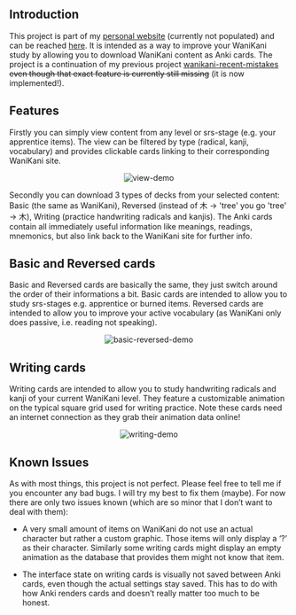 ## Introduction
This project is part of my [personal website](http://philsfun.com) (currently not populated) and can be reached [here](http://philsfun.com/wanikani). It is intended as a way to improve your WaniKani study by allowing you to download WaniKani content as Anki cards. The project is a continuation of my previous project [wanikani-recent-mistakes](https://github.com/math-man-123/wanikani-recent-mistakes) ~~even though that exact feature is currently still missing~~ (it is now implemented!).

## Features
Firstly you can simply view content from any level or srs-stage (e.g. your apprentice items). The view can be filtered by type (radical, kanji, vocabulary) and provides clickable cards linking to their corresponding WaniKani site.

<p align="center"><img src="https://github.com/user-attachments/assets/69c8bef7-3884-4a78-9ccf-b78f895e75c8" alt="view-demo"/></p>

Secondly you can download 3 types of decks from your selected content: Basic (the same as WaniKani), Reversed (instead of 木 -> 'tree' you go 'tree' -> 木), Writing (practice handwriting radicals and kanjis). The Anki cards contain all immediately useful information like meanings, readings, mnemonics, but also link back to the WaniKani site for further info.

## Basic and Reversed cards
Basic and Reversed cards are basically the same, they just switch around the order of their informations a bit. Basic cards are intended to allow you to study srs-stages e.g. apprentice or burned items. Reversed cards are intended to allow you to improve your active vocabulary (as WaniKani only does passive, i.e. reading not speaking).

<p align="center"><img src="https://github.com/user-attachments/assets/70487057-ab5c-4320-ae31-9444890491cd" alt="basic-reversed-demo"/></p>

## Writing cards
Writing cards are intended to allow you to study handwriting radicals and kanji of your current WaniKani level. They feature a customizable animation on the typical square grid used for writing practice. Note these cards need an internet connection as they grab their animation data online!

<p align="center"><img src="https://github.com/user-attachments/assets/df4efb35-04a9-4d64-8ee2-fed5581e14e5" alt="writing-demo"/></p>

## Known Issues
As with most things, this project is not perfect. Please feel free to tell me if you encounter any bad bugs. I will try my best to fix them (maybe). For now there are only two issues known (which are so minor that I don’t want to deal with them):

* A very small amount of items on WaniKani do not use an actual character but rather a custom graphic. Those items will only display a ‘?’ as their character. Similarly some writing cards might display an empty animation as the database that provides them might not know that item.

* The interface state on writing cards is visually not saved between Anki cards, even though the actual settings stay saved. This has to do with how Anki renders cards and doesn’t really matter too much to be honest.
